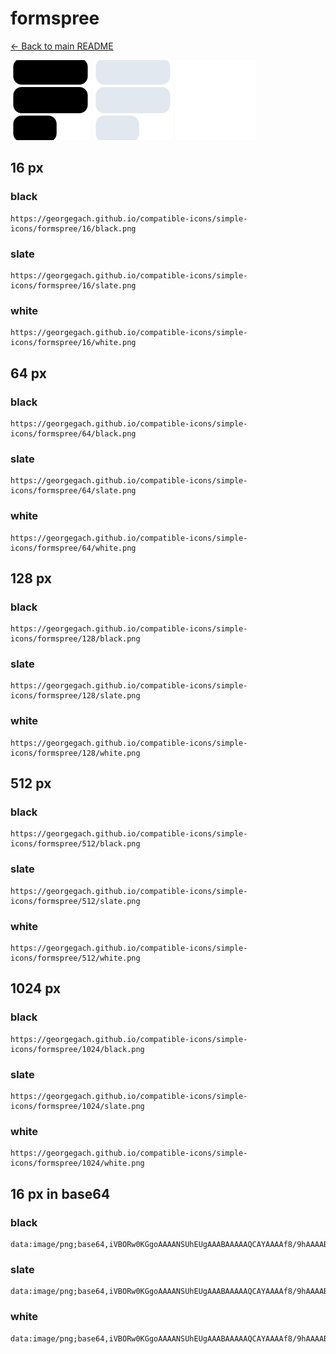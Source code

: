 # formspree

[← Back to main README](../../README.md)


<img src="./128/black.png" width="128" alt="formspree black icon" />
<img src="./128/slate.png" width="128" alt="formspree slate icon" />
<img src="./128/white.png" width="128" alt="formspree white icon" />

## 16 px

### black
```
https://georgegach.github.io/compatible-icons/simple-icons/formspree/16/black.png
```

### slate
```
https://georgegach.github.io/compatible-icons/simple-icons/formspree/16/slate.png
```

### white
```
https://georgegach.github.io/compatible-icons/simple-icons/formspree/16/white.png
```

## 64 px

### black
```
https://georgegach.github.io/compatible-icons/simple-icons/formspree/64/black.png
```

### slate
```
https://georgegach.github.io/compatible-icons/simple-icons/formspree/64/slate.png
```

### white
```
https://georgegach.github.io/compatible-icons/simple-icons/formspree/64/white.png
```

## 128 px

### black
```
https://georgegach.github.io/compatible-icons/simple-icons/formspree/128/black.png
```

### slate
```
https://georgegach.github.io/compatible-icons/simple-icons/formspree/128/slate.png
```

### white
```
https://georgegach.github.io/compatible-icons/simple-icons/formspree/128/white.png
```

## 512 px

### black
```
https://georgegach.github.io/compatible-icons/simple-icons/formspree/512/black.png
```

### slate
```
https://georgegach.github.io/compatible-icons/simple-icons/formspree/512/slate.png
```

### white
```
https://georgegach.github.io/compatible-icons/simple-icons/formspree/512/white.png
```

## 1024 px

### black
```
https://georgegach.github.io/compatible-icons/simple-icons/formspree/1024/black.png
```

### slate
```
https://georgegach.github.io/compatible-icons/simple-icons/formspree/1024/slate.png
```

### white
```
https://georgegach.github.io/compatible-icons/simple-icons/formspree/1024/white.png
```

## 16 px in base64

### black
```
data:image/png;base64,iVBORw0KGgoAAAANSUhEUgAAABAAAAAQCAYAAAAf8/9hAAAABmJLR0QA/wD/AP+gvaeTAAAAy0lEQVQ4jZ3ToU4DQRSF4a/DBlMEiqDA4kp5A1JNm/AMSAyPwqtAUkOC4AEaPAYH1dtW7bYIZhMI7GRnT3Llf+/JOTMwxge22HWcbWRGBa5wLE+DyMwCikz4p4qAJeoecI3PAYZ4wGm01kU7vGNaYI05LjMdPGMD1yh1b6CZUgxxhIPM6yJzEXqAvxTwilUPtsSiSf0Ok8wFT7hvanzEib811njBTWrTLSrtaS9x1gYHHGEvcWAfh6kFVcpedJF86ufav3OFN985/asvplREihCblbQAAAAASUVORK5CYII=
```

### slate
```
data:image/png;base64,iVBORw0KGgoAAAANSUhEUgAAABAAAAAQCAYAAAAf8/9hAAAABmJLR0QA/wD/AP+gvaeTAAABJElEQVQ4jZWSMUoDYRBG38yuQUnQ2OgSiGJnJ3oAQWxsomBtI3gBj+IRvEKKNIKFBxArsTOFhj+CBKJGJNn9LMWYBf9pP96bYWbs+WWwncs6iFXA+F9Jop+4DnwiWogsAgYwM7IcjtwK0gjwt6UgdRLvg/J4XDnuwUII1S/Nt81YJ2IHBt2kGB2mWZZ9dPvDjkt7Uf3NrhuNxsi6vcFx4nYpqMUIDN6Fn7gZW7EwgKAm5TseC06XS8mdwXssaMabWXJrAE9hcC58P05RXDWz5Ys0hFAdQ0tojakzmpEjbppZ/axMk4594VSFdoFkOpRA2NJjb7i50Vh8mCVw5cXKLPhnClXmXPWy3OVMykIAClSI0lf3xGhLBEB/ukOO8Vqxz/sywTdKZG8p52cPfAAAAABJRU5ErkJggg==
```

### white
```
data:image/png;base64,iVBORw0KGgoAAAANSUhEUgAAABAAAAAQCAYAAAAf8/9hAAAABmJLR0QA/wD/AP+gvaeTAAAA20lEQVQ4jZ2TIU4DURRFz/tMMCBQBAUWV2AHTTU0YQ1IDEthK5BgmiBYAMFjcG31AGqmB8FvAoGZ9M/x5/6b995HPVXn6srNWWVnVAHnwAFlRHamCagK5Z9UCVgC7QC5BRah7gB3wFGutgkCb8BFFREf6gMwLmzwGBGfqJdqXbCBNbU6TcAI2C18neycpQHiLxLwArwPcGvgOQDUG2BSGDCLiNv1Gu+BQ/6usQWeIuKqM0a9VpueaS/V4y4/AfvAVk/VbWCvL6DpkeH76rpPXT2x+zs36mue0798AWLU6+4tV9WWAAAAAElFTkSuQmCC
```

